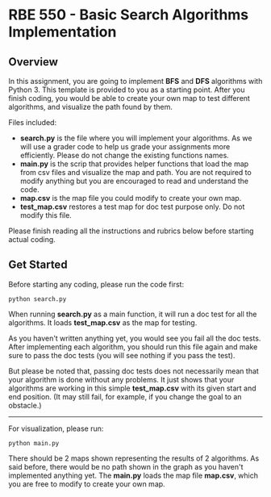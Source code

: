 # RBE 550 - Basic Search Algorithms Implementation

## Overview

In this assignment, you are going to implement **BFS** and **DFS** algorithms with Python 3. This template is provided to you as a starting point. After you finish coding, you would be able to create your own map to test different algorithms, and visualize the path found by them.

Files included:

- **search.py** is the file where you will implement your algorithms. As we will use a grader code to help us grade your assignments more efficiently. Please do not change the existing functions names.
- **main.py** is the scrip that provides helper functions that load the map from csv files and visualize the map and path. You are not required to modify anything but you are encouraged to read and understand the code.
- **map.csv** is the map file you could modify to create your own map.
- **test_map.csv** restores a test map for doc test purpose only. Do not modify this file.

Please finish reading all the instructions and rubrics below before starting actual coding.

## Get Started

Before starting any coding, please run the code first:

`python search.py`

When running **search.py** as a main function, it will run a doc test for all the algorithms. It loads **test_map.csv** as the map for testing.

As you haven't written anything yet, you would see you fail all the doc tests. After implementing each algorithm, you should run this file again and make sure to pass the doc tests (you will see nothing if you pass the test). 

But please be noted that, passing doc tests does not necessarily mean that your algorithm is done without any problems. It just shows that your algorithms are working in this simple **test_map.csv** with its given start and end position. (It may still fail, for example, if you change the goal to an obstacle.)

---

For visualization, please run:

`python main.py`

There should be 2 maps shown representing the results of 2 algorithms. As said before, there would be no path shown in the graph as you haven't implemented anything yet. The **main.py** loads the map file **map.csv**, which you are free to modify to create your own map.

